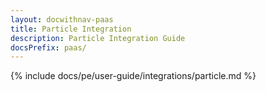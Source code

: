 ```yaml
---
layout: docwithnav-paas
title: Particle Integration
description: Particle Integration Guide
docsPrefix: paas/
---
```

{% include docs/pe/user-guide/integrations/particle.md %}
